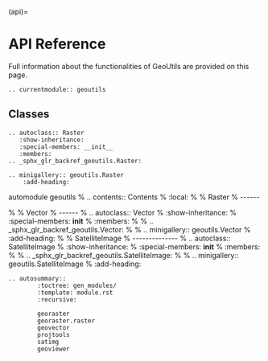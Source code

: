 (api)=

# API Reference

Full information about the functionalities of GeoUtils are provided on this page.

```{eval-rst}
.. currentmodule:: geoutils
```

## Classes

```{eval-rst}
.. autoclass:: Raster
   :show-inheritance:
   :special-members: __init__
   :members:
.. _sphx_glr_backref_geoutils.Raster:

.. minigallery:: geoutils.Raster
    :add-heading:
```

automodule geoutils
% .. contents:: Contents
%    :local:
%
% Raster
% ------

%
% Vector
% ------
% .. autoclass:: Vector
%      :show-inheritance:
%      :special-members: __init__
%      :members:
%
% .. _sphx_glr_backref_geoutils.Vector:
%
% .. minigallery:: geoutils.Vector
%      :add-heading:
%
% SatelliteImage
% --------------
% .. autoclass:: SatelliteImage
%      :show-inheritance:
%      :special-members: __init__
%      :members:
%
% .. _sphx_glr_backref_geoutils.SatelliteImage:
%
% .. minigallery:: geoutils.SatelliteImage
%      :add-heading:


```{eval-rst}
.. autosummary::
        :toctree: gen_modules/
        :template: module.rst
        :recursive:

        georaster
        georaster.raster
        geovector
        projtools
        satimg
        geoviewer
```